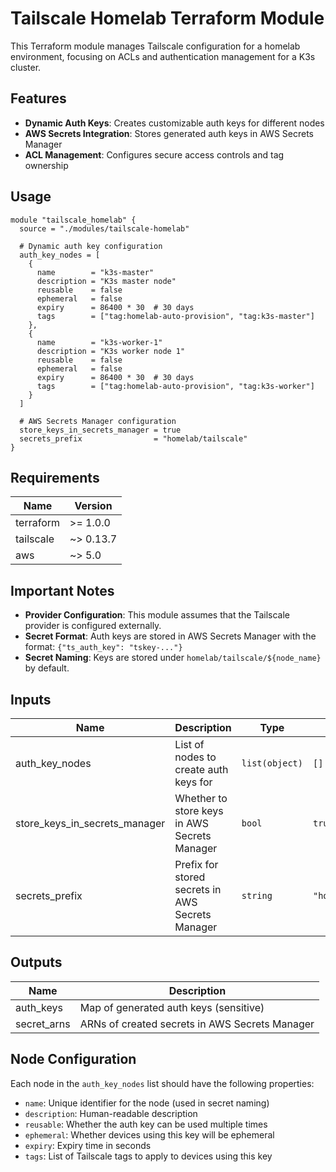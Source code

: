 # Tailscale Homelab Terraform Module

This Terraform module manages Tailscale configuration for a homelab environment, focusing on ACLs and authentication management for a K3s cluster.

## Features

- **Dynamic Auth Keys**: Creates customizable auth keys for different nodes
- **AWS Secrets Integration**: Stores generated auth keys in AWS Secrets Manager
- **ACL Management**: Configures secure access controls and tag ownership

## Usage

```hcl
module "tailscale_homelab" {
  source = "./modules/tailscale-homelab"

  # Dynamic auth key configuration
  auth_key_nodes = [
    {
      name        = "k3s-master"
      description = "K3s master node"
      reusable    = false
      ephemeral   = false
      expiry      = 86400 * 30  # 30 days
      tags        = ["tag:homelab-auto-provision", "tag:k3s-master"]
    },
    {
      name        = "k3s-worker-1"
      description = "K3s worker node 1"
      reusable    = false
      ephemeral   = false
      expiry      = 86400 * 30  # 30 days
      tags        = ["tag:homelab-auto-provision", "tag:k3s-worker"]
    }
  ]

  # AWS Secrets Manager configuration
  store_keys_in_secrets_manager = true
  secrets_prefix                = "homelab/tailscale"
}
```

## Requirements

| Name | Version |
|------|---------|
| terraform | >= 1.0.0 |
| tailscale | ~> 0.13.7 |
| aws | ~> 5.0 |

## Important Notes

- **Provider Configuration**: This module assumes that the Tailscale provider is configured externally.
- **Secret Format**: Auth keys are stored in AWS Secrets Manager with the format: `{"ts_auth_key": "tskey-..."}`
- **Secret Naming**: Keys are stored under `homelab/tailscale/${node_name}` by default.

## Inputs

| Name | Description | Type | Default | Required |
|------|-------------|------|---------|:--------:|
| auth_key_nodes | List of nodes to create auth keys for | `list(object)` | `[]` | no |
| store_keys_in_secrets_manager | Whether to store keys in AWS Secrets Manager | `bool` | `true` | no |
| secrets_prefix | Prefix for stored secrets in AWS Secrets Manager | `string` | `"homelab/tailscale"` | no |

## Outputs

| Name | Description |
|------|-------------|
| auth_keys | Map of generated auth keys (sensitive) |
| secret_arns | ARNs of created secrets in AWS Secrets Manager |


## Node Configuration

Each node in the `auth_key_nodes` list should have the following properties:

- `name`: Unique identifier for the node (used in secret naming)
- `description`: Human-readable description
- `reusable`: Whether the auth key can be used multiple times
- `ephemeral`: Whether devices using this key will be ephemeral
- `expiry`: Expiry time in seconds
- `tags`: List of Tailscale tags to apply to devices using this key

